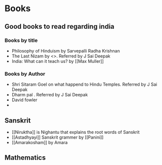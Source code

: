 # Books

## Good books to read regarding india

### Books by title
- Philosophy of Hinduism by Sarvepalli Radha Krishnan
- The Last Nizam by <>. Referred by J Sai Deepak
- India: What can it teach us? by [[Max Muller]]


### Books by Author

- Shri Sitaram Goel on what happend to Hindu Temples. Referred by J Sai Deepak
- Dharm pal . Referred by J Sai Deepak
- David fowler
- 


## Sanskrit
- [[Niruktha]] is Nighantu that explains the root words of Sanskrit
- [[Astadhyayi]] Sanskrit grammer by [[Panini]]
- [[Amarakosham]] by Amara


## Mathematics




